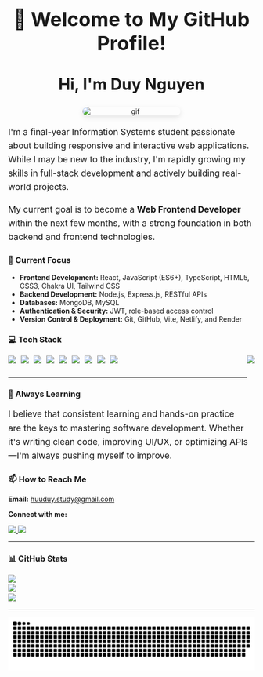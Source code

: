 <!-- Heading chính -->
<h1 style="text-align: center; font-size: 2.5rem; font-weight: bold; margin-top: 30px;">
  👋 Welcome to My GitHub Profile!
</h1>

<!-- About Me section -->
<h2 style="text-align: center; font-size: 2rem; margin-top: 40px;">Hi, I'm Duy Nguyen</h2>

<div style="text-align: center; margin: 20px 0;">
  <img 
    src="https://media.giphy.com/media/du3J3cXyzhj75IOgvA/giphy.gif?cid=ecf05e47sc76l4bzm5e78c8rrg1713n6uudhl6ozmdc2a4t9&ep=v1_gifs_search&rid=giphy.gif&ct=g" 
    alt="gif"
    style="max-width: 200px; border-radius: 12px; display: block; margin: auto; box-shadow: 0 4px 12px rgba(0,0,0,0.1);" 
  />
</div>

<p style="font-size: 1.1rem; line-height: 1.6;">
  I'm a final-year Information Systems student passionate about building responsive and interactive web applications.
  While I may be new to the industry, I'm rapidly growing my skills in full-stack development and actively building real-world projects.
</p>

<p style="font-size: 1.1rem; line-height: 1.6;">
  My current goal is to become a <strong>Web Frontend Developer</strong> within the next few months, with a strong foundation in both backend and frontend technologies.
</p>

<!-- Current Focus -->
<h3>🚀 Current Focus</h3>
<ul>
  <li><strong>Frontend Development:</strong> React, JavaScript (ES6+), TypeScript, HTML5, CSS3, Chakra UI, Tailwind CSS</li>
  <li><strong>Backend Development:</strong> Node.js, Express.js, RESTful APIs</li>
  <li><strong>Databases:</strong> MongoDB, MySQL</li>
  <li><strong>Authentication & Security:</strong> JWT, role-based access control</li>
  <li><strong>Version Control & Deployment:</strong> Git, GitHub, Vite, Netlify, and Render</li>
</ul>

<!-- Tech Stack with GIF -->
<h3>💻 Tech Stack</h3>

<img align="right" height="150" src="https://media4.giphy.com/media/v1.Y2lkPTc5MGI3NjExb2oxczUxcHdxYngwbWtvbDFqdDQ3dDZkcmhiaWphNXR2MGcxemZyeCZlcD12MV9pbnRlcm5hbF9naWZfYnlfaWQmY3Q9Zw/qZgHBlenHa1zKqy6Zn/giphy.gif" />

<div style="display: flex; flex-wrap: wrap; gap: 10px; align-items: center;">
  <img src="https://cdn.jsdelivr.net/gh/devicons/devicon/icons/javascript/javascript-original.svg" height="30" />
  <img src="https://cdn.jsdelivr.net/gh/devicons/devicon/icons/typescript/typescript-original.svg" height="30" />
  <img src="https://cdn.jsdelivr.net/gh/devicons/devicon/icons/react/react-original.svg" height="30" />
  <img src="https://cdn.jsdelivr.net/gh/devicons/devicon/icons/html5/html5-original.svg" height="30" />
  <img src="https://cdn.jsdelivr.net/gh/devicons/devicon/icons/css3/css3-original.svg" height="30" />
  <img src="https://cdn.jsdelivr.net/gh/devicons/devicon/icons/nodejs/nodejs-original.svg" height="30" />
  <img src="https://cdn.jsdelivr.net/gh/devicons/devicon/icons/express/express-original.svg" height="30" />
  <img src="https://cdn.jsdelivr.net/gh/devicons/devicon/icons/mongodb/mongodb-original.svg" height="30" />
  <img src="https://cdn.jsdelivr.net/gh/devicons/devicon/icons/mysql/mysql-original.svg" height="30" />
</div>

<hr />

<!-- Learning philosophy -->
<h3>🌱 Always Learning</h3>
<p style="font-size: 1.1rem; line-height: 1.6;">
  I believe that consistent learning and hands-on practice are the keys to mastering software development.
  Whether it's writing clean code, improving UI/UX, or optimizing APIs—I'm always pushing myself to improve.
</p>

<!-- Contact -->
<h3>📫 How to Reach Me</h3>
<p><strong>Email:</strong> <a href="mailto:huuduy.study@gmail.com">huuduy.study@gmail.com</a></p>

<p><strong>Connect with me:</strong></p>
<p>
  <a href="https://www.linkedin.com/in/huu-duy-3a0a36362/" target="_blank">
    <img src="https://img.shields.io/badge/LinkedIn-0077B5?logo=linkedin&logoColor=white&style=for-the-badge" />
  </a>
  <a href="https://www.facebook.com/duy.huu.52438174/" target="_blank">
    <img src="https://img.shields.io/badge/Facebook-1877F2?logo=facebook&logoColor=white&style=for-the-badge" />
  </a>
</p>

<hr />

<!-- GitHub Stats -->
<h3>📊 GitHub Stats</h3>

<p align="left">
  <img src="https://github-readme-stats.vercel.app/api?username=huuduy117&theme=radical&hide_border=false&include_all_commits=false&count_private=false" /><br/>
  <img src="https://github-readme-streak-stats.herokuapp.com/?user=huuduy117&theme=radical&hide_border=false" /><br/>
  <img src="https://github-readme-stats.vercel.app/api/top-langs/?username=huuduy117&theme=radical&hide_border=false&include_all_commits=false&count_private=false&layout=compact" />
</p>

<hr />

<!-- Contribution Snake -->
<div style="text-align: left;">
  <picture>
    <source media="(prefers-color-scheme: dark)" srcset="https://raw.githubusercontent.com/platane/platane/output/github-contribution-grid-snake-dark.svg">
    <source media="(prefers-color-scheme: light)" srcset="https://raw.githubusercontent.com/platane/platane/output/github-contribution-grid-snake.svg">
    <img alt="Github Contribution Grid Snake Animation" src="https://raw.githubusercontent.com/platane/platane/output/github-contribution-grid-snake.svg" style="max-width: 100%; visibility: visible;" />
  </picture>
</div>
